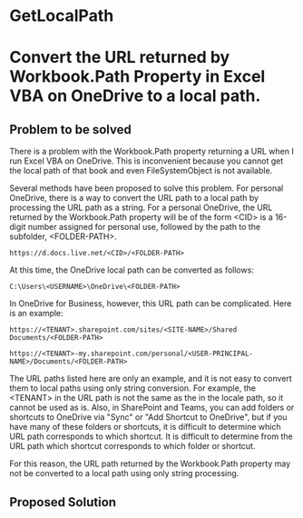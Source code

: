 # GetLocalPath
# Convert the URL returned by Workbook.Path Property in Excel VBA on OneDrive to a local path.  

## Problem to be solved  
  
There is a problem with the Workbook.Path property returning a URL when I run Excel VBA on OneDrive. This is inconvenient because you cannot get the local path of that book and even FileSystemObject is not available.  
  
Several methods have been proposed to solve this problem. For personal OneDrive, there is a way to convert the URL path to a local path by processing the URL path as a string.
For a personal OneDrive, the URL returned by the Workbook.Path property will be of the form \<CID> is a 16-digit number assigned for personal use, followed by the path to the subfolder, \<FOLDER-PATH>.  
  
    https://d.docs.live.net/<CID>/<FOLDER-PATH>
  
At this time, the OneDrive local path can be converted as follows:    
  
    C:\Users\<USERNAME>\OneDrive\<FOLDER-PATH>
    
In OneDrive for Business, however, this URL path can be complicated. Here is an example:  

    https://<TENANT>.sharepoint.com/sites/<SITE-NAME>/Shared Documents/<FOLDER-PATH>
    
    https://<TENANT>-my.sharepoint.com/personal/<USER-PRINCIPAL-NAME>/Documents/<FOLDER-PATH>
  
The URL paths listed here are only an example, and it is not easy to convert them to local paths using only string conversion. For example, the \<TENANT> in the URL path is not the same as the <tenant name> in the locale path, so it cannot be used as is. Also, in SharePoint and Teams, you can add folders or shortcuts to OneDrive via "Sync" or "Add Shortcut to OneDrive", but if you have many of these folders or shortcuts, it is difficult to determine which URL path corresponds to which shortcut. It is difficult to determine from the URL path which shortcut corresponds to which folder or shortcut.  
  
For this reason, the URL path returned by the Workbook.Path property may not be converted to a local path using only string processing.  
  
## Proposed Solution  
